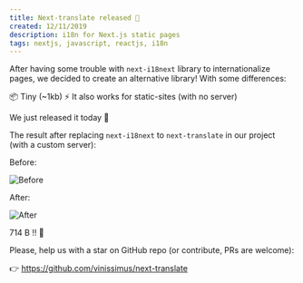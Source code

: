 ```yaml
---
title: Next-translate released 🎉
created: 12/11/2019
description: i18n for Next.js static pages
tags: nextjs, javascript, reactjs, i18n
---
```


After having some trouble with `next-i18next` library to internationalize pages, we decided to create an alternative library! With some differences:

📦 Tiny (~1kb)
⚡️ It also works for static-sites (with no server)

We just released it today 🎉

The result after replacing `next-i18next` to `next-translate` in our project (with a custom server):

Before:

![Before](https://thepracticaldev.s3.amazonaws.com/i/h8oi7pr43ibm06wd6lf5.jpeg)

After:

![After](https://thepracticaldev.s3.amazonaws.com/i/ti0et3hv1ym9d4mcxqyg.jpeg)

714 B !! 🤯

Please, help us with a star on GitHub repo (or contribute, PRs are welcome):

👉 https://github.com/vinissimus/next-translate

